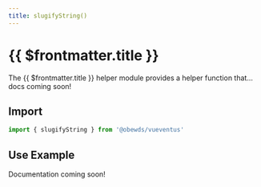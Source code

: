 ```yaml
---
title: slugifyString()
---
```



<script setup>
    import DocsPackageVersion from '../../../src/views/compos/DocsPackageVersion.vue'
</script>



# {{ $frontmatter.title }}

The {{ $frontmatter.title }} helper module provides a helper function that... docs coming soon!
<!-- #TODO: complete description docs for helper module -->






## Import

```javascript
import { slugifyString } from '@obewds/vueventus'
```






## Use Example

Documentation coming soon!
<!-- #TODO: complete example docs for helper module -->






<DocsPackageVersion/>
